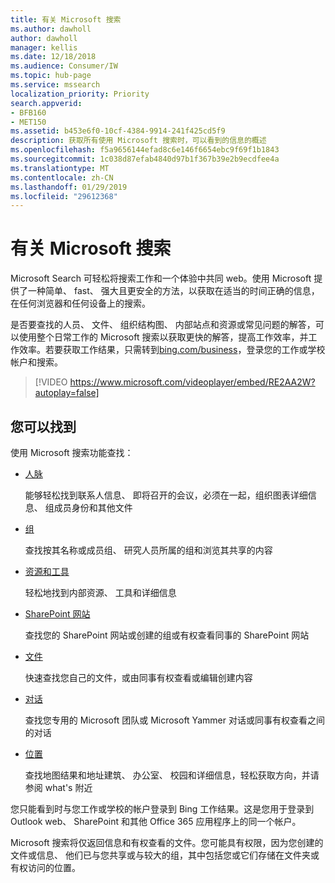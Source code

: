 ```yaml
---
title: 有关 Microsoft 搜索
ms.author: dawholl
author: dawholl
manager: kellis
ms.date: 12/18/2018
ms.audience: Consumer/IW
ms.topic: hub-page
ms.service: mssearch
localization_priority: Priority
search.appverid:
- BFB160
- MET150
ms.assetid: b453e6f0-10cf-4384-9914-241f425cd5f9
description: 获取所有使用 Microsoft 搜索时，可以看到的信息的概述
ms.openlocfilehash: f5a9656144efad8c6e146f6654ebc9f69f1b1843
ms.sourcegitcommit: 1c038d87efab4840d97b1f367b39e2b9ecdfee4a
ms.translationtype: MT
ms.contentlocale: zh-CN
ms.lasthandoff: 01/29/2019
ms.locfileid: "29612368"
---
```

# <a name="about-microsoft-search"></a>有关 Microsoft 搜索

Microsoft Search 可轻松将搜索工作和一个体验中共同 web。使用 Microsoft 提供了一种简单、 fast、 强大且更安全的方法，以获取在适当的时间正确的信息，在任何浏览器和任何设备上的搜索。
  
是否要查找的人员、 文件、 组织结构图、 内部站点和资源或常见问题的解答，可以使用整个日常工作的 Microsoft 搜索以获取更快的解答，提高工作效率，并工作效率。若要获取工作结果，只需转到[bing.com/business](https://www.bing.com/business)，登录您的工作或学校帐户和搜索。 
  
> [!VIDEO https://www.microsoft.com/videoplayer/embed/RE2AA2W?autoplay=false]

## <a name="what-you-can-find"></a>您可以找到
  
使用 Microsoft 搜索功能查找：
  
- [人脉](find-people-and-groups.md)
    
    能够轻松找到联系人信息、 即将召开的会议，必须在一起，组织图表详细信息、 组成员身份和其他文件
    
- [组](find-people-and-groups.md)
    
    查找按其名称或成员组、 研究人员所属的组和浏览其共享的内容
    
- [资源和工具](find-resources-tools-and-more.md)
    
    轻松地找到内部资源、 工具和详细信息
    
- [SharePoint 网站](find-sharepoint-sites.md)
    
    查找您的 SharePoint 网站或创建的组或有权查看同事的 SharePoint 网站
    
- [文件](find-files.md)
    
    快速查找您自己的文件，或由同事有权查看或编辑创建内容
    
- [对话](find-conversations.md)
    
    查找您专用的 Microsoft 团队或 Microsoft Yammer 对话或同事有权查看之间的对话
    
- [位置](find-locations.md)
    
    查找地图结果和地址建筑、 办公室、 校园和详细信息，轻松获取方向，并请参阅 what's 附近    
    
您只能看到时与您工作或学校的帐户登录到 Bing 工作结果。这是您用于登录到 Outlook web、 SharePoint 和其他 Office 365 应用程序上的同一个帐户。 
  
Microsoft 搜索将仅返回信息和有权查看的文件。您可能具有权限，因为您创建的文件或信息、 他们已与您共享或与较大的组，其中包括您或它们存储在文件夹或有权访问的位置。

  

